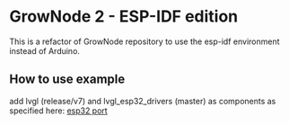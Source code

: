 # GrowNode 2 - ESP-IDF edition

This is a refactor of GrowNode repository to use the esp-idf environment instead of Arduino. 

## How to use example

add lvgl (release/v7) and lvgl_esp32_drivers (master) as components as specified here: [esp32 port](https://github.com/lvgl/lv_port_esp32)


